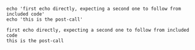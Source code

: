 ````bash,include-file=code.sh,exec
echo 'first echo directly, expecting a second one to follow from included code'
echo 'this is the post-call'
````

````output
first echo directly, expecting a second one to follow from included code
this is the post-call
```````